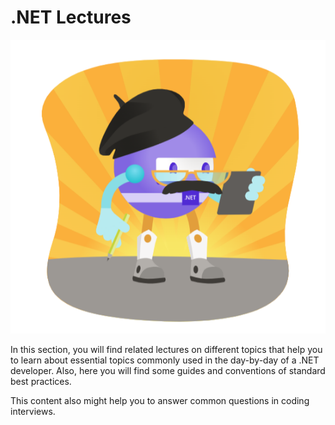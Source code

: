 # .NET Lectures

![lectures-bot](guides-lecture-bot.png)

In this section, you will find related lectures on different topics that help you to learn about essential topics commonly used in the day-by-day of a .NET developer. Also, here you will find some guides and conventions of standard best practices.

This content also might help you to answer common questions in coding interviews.
